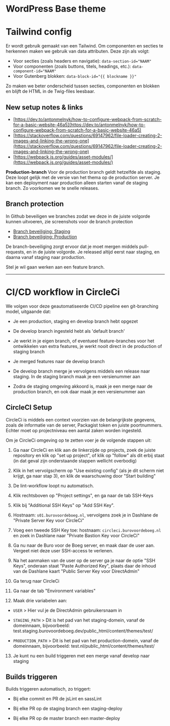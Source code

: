 # WordPress Base theme

# Tailwind config

Er wordt gebruik gemaakt van een Tailwind. Om componenten en secties te herkennen maken we gebruik van data attributen. Deze zijn als volgt:

- Voor secties (zoals headers en navigatie): `data-section-id="NAAM"`
- Voor componenten (zoals buttons, titels, headings, etc.): `data-component-id="NAAM"`
- Voor Gutenberg blokken: `data-block-id="{{ blockname }}"`

Zo maken we beter onderscheid tussen secties, componenten en blokken en blijft de HTML in de Twig-files leesbaar.

## New setup notes & links

- [https://dev.to/antonmelnyk/how-to-configure-webpack-from-scratch-for-a-basic-website-46a5](https://dev.to/antonmelnyk/how-to-configure-webpack-from-scratch-for-a-basic-website-46a5)
- [https://stackoverflow.com/questions/69147962/file-loader-creating-2-images-and-linking-the-wrong-one](https://stackoverflow.com/questions/69147962/file-loader-creating-2-images-and-linking-the-wrong-one)
- [https://webpack.js.org/guides/asset-modules/](https://webpack.js.org/guides/asset-modules/)

**Production-branch**
Voor de production branch geldt hetzelfde als staging. Deze loopt gelijk met de versie van het thema op de production server. Je kan een deployment naar production alleen starten vanaf de staging branch. Zo voorkomen we te snelle releases.

## Branch protection

In Github beveiligen we branches zodat we deze in de juiste volgorde kunnen uitvoeren, zie screenshots voor de branch protection

- [Branch beveiliging: Staging](https://assets.burovoordeboeg.nl/github/branch-staging.png)
- [Branch beveiliging: Production](https://assets.burovoordeboeg.nl/github/branch-production.png)

De branch-beveiliging zorgt ervoor dat je moet mergen middels pull-requests, en in de juiste volgorde. Je released altijd eerst naar staging, en daarna vanaf staging naar production.

Stel je wil gaan werken aan een feature branch.

---

# CI/CD workflow in CircleCi

We volgen voor deze geautomatiseerde CI/CD pipeline een git-branching model, uitgaande dat:

- Je een production, staging en develop branch hebt opgezet

- De develop branch ingesteld hebt als 'default branch'

- Je werkt in je eigen branch, of eventueel feature-branches voor het ontwikkelen van extra features, je werkt nooit direct in de production of staging branch

- Je merged features naar de develop branch

- De develop branch merge je vervolgens middels een release naar staging. In de staging branch maak je een versienummer aan

- Zodra de staging omgeving akkoord is, maak je een merge naar de production branch, en ook daar maak je een versienummer aan

## CircleCI Setup

CircleCi is middels een context voorzien van de belangrijkste gegevens, zoals de informatie van de server, Packagist token en juiste poortnummers. Echter moet op projectniveau een aantal zaken worden ingesteld.

Om je CircleCi omgeving op te zetten voer je de volgende stappen uit:

1. Ga naar CircleCi en klik aan de linkerzijde op projects, zoek de juiste repository en klik op "set up project", of klik op "follow" als dit erbij staat (in dat geval zijn onderstaande stappen wellicht overbodig)

2. Klik in het vervolgscherm op "Use existing config" (als je dit scherm niet krijgt, ga naar stap 3), en klik de waarschuwing door "Start building"

3. De lint-workflow loopt nu automatisch.

4. Klik rechtsboven op "Project settings", en ga naar de tab SSH-Keys

5. Klik bij "Additional SSH Keys" op "Add SSH Key".

6. Hostnaam: `s01.burovoordeboeg.nl`, vervolgens zoek je in Dashlane de "Private Server Key voor CircleCi"

7. Voeg een tweede SSH Key toe: hostnaam: `circleci.burovoordeboeg.nl` en zoek in Dashlane naar "Private Bastion Key voor CircleCi"

8. Ga nu naar de Buro voor de Boeg server, en maak daar de user aan. Vergeet niet deze user SSH-access te verlenen.

9. Na het aanmaken van de user op de server ga je naar de optie "SSH Keys", onderaan staat "Paste Authorized Key", plaats daar de inhoud van de Dashlane kaart "Public Server Key voor DirectAdmin"

10. Ga terug naar CircleCi

11. Ga naar de tab "Environment variables"

12. Maak drie variabelen aan:

- `USER` > Hier vul je de DirectAdmin gebruikersnaam in

- `STAGING_PATH` > Dit is het pad van het staging-domein, vanaf de domeinnaam, bijvoorbeeld: test.staging.burovoordeboeg.dev/public_html/content/themes/test/

- `PRODUCTION_PATH` > Dit is het pad van het production-domein, vanaf de domeinnaam, bijvoorbeeld: test.nl/public_html/content/themes/test/

13. Je kunt nu een build triggeren met een merge vanaf develop naar staging

## Builds triggeren

Builds triggeren automatisch, zo triggert:

- Bij elke commit en PR de jsLint en sassLint

- Bij elke PR op de staging branch een staging-deploy

- Bij elke PR op de master branch een master-deploy
